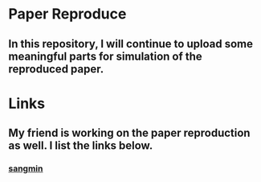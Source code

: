 # Paper Reproduce
## In this repository, I will continue to upload some meaningful parts for simulation of the reproduced paper.

# Links
## My friend is working on the paper reproduction as well. I list the links below.
### [sangmin](https://github.com/sangminkim15/reproduced-papers)
